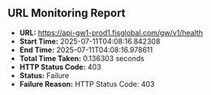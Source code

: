 ## URL Monitoring Report

- **URL:** https://api-gw1-prod1.fisglobal.com/gw/v1/health
- **Start Time:** 2025-07-11T04:08:16.842308
- **End Time:** 2025-07-11T04:08:16.978611
- **Total Time Taken:** 0.136303 seconds
- **HTTP Status Code:** 403
- **Status:** Failure
- **Failure Reason:** HTTP Status Code: 403
